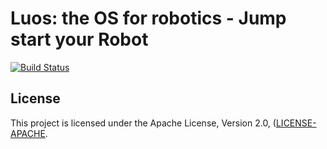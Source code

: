 # Luos: the OS for robotics - Jump start your Robot

[![Build Status](https://travis-ci.com/pollen/luos.svg?token=RxFY2cvxnBdyPk3Jevf4&branch=master)](https://travis-ci.com/pollen/luos)



## License

This project is licensed under the Apache License, Version 2.0, ([LICENSE-APACHE](LICENSE).
